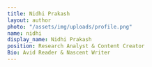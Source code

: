 ```yaml
---
title: Nidhi Prakash
layout: author
photo: "/assets/img/uploads/profile.png"
name: nidhi
display_name: Nidhi Prakash
position: Research Analyst & Content Creator
Bio: Avid Reader & Nascent Writer
---
```


